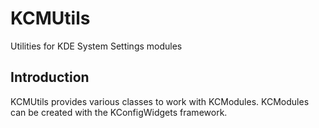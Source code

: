 # KCMUtils

Utilities for KDE System Settings modules

## Introduction

KCMUtils provides various classes to work with KCModules. KCModules can be
created with the KConfigWidgets framework.

